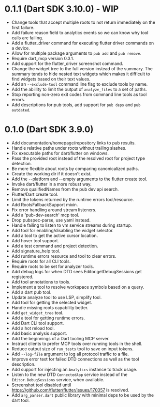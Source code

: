 # 0.1.1 (Dart SDK 3.10.0) - WIP

* Change tools that accept multiple roots to not return immediately on the first
  failure.
* Add failure reason field to analytics events so we can know why tool calls are
  failing.
* Add a flutter_driver command for executing flutter driver commands on a device.
* Allow for multiple package arguments to `pub add` and `pub remove`.
* Require dart_mcp version 0.3.1.
* Add support for the flutter_driver screenshot command.
* Change the widget tree to the full version instead of the summary. The summary
  tends to hide nested text widgets which makes it difficult to find widgets
  based on their text values.
* Add an `--exclude-tool` command line flag to exclude tools by name.
* Add the abillity to limit the output of `analyze_files` to a set of paths.
* Stop reporting non-zero exit codes from command line tools as tool errors.
* Add descriptions for pub tools, add support for `pub deps` and `pub outdated`.

# 0.1.0 (Dart SDK 3.9.0)

* Add documentation/homepage/repository links to pub results.
* Handle relative paths under roots without trailing slashes.
* Fix executable paths for dart/flutter on windows.
* Pass the provided root instead of the resolved root for project type detection.
* Be more flexible about roots by comparing canonicalized paths.
* Create the working dir if it doesn't exist.
* Add the --platform and --empty arguments to the flutter create tool.
* Invoke dart/flutter in a more robust way.
* Remove qualifiedNames from the pub dev api search.
* Flutter/Dart create tool.
* Limit the tokens returned by the runtime errors tool/resource.
* Add RootsFallbackSupport mixin.
* Fix error handling around stream listeners.
* Add a 'pub-dev-search' mcp tool.
* Drop pubspec-parse, use yaml instead.
* Handle failing to listen to vm service streams during startup.
* Add tool for enabling/disabling the widget selector.
* Add a tool to get the active cursor location.
* Add hover tool support.
* Add a test command and project detection.
* Add signature_help tool.
* Add runtime errors resource and tool to clear errors.
* Require roots for all CLI tools.
* Require roots to be set for analyzer tools.
* Add debug logs for when DTD sees Editor.getDebugSessions get registered.
* Add tool annotations to tools.
* Implement a tool to resolve workspace symbols based on a query.
* Add a dart pub tool.
* Update analyze tool to use LSP, simplify tool.
* Add tool for getting the selected widget.
* Handle missing roots capability better.
* Add `get_widget_tree` tool.
* Add a tool for getting runtime errors.
* Add Dart CLI tool support.
* Add a hot reload tool.
* Add basic analysis support.
* Add the beginnings of a Dart tooling MCP server.
* Instruct clients to prefer MCP tools over running tools in the shell.
* Reduce output size of `run_tests` tool to save on input tokens.
* Add `--log-file` argument to log all protocol traffic to a file.
* Improve error text for failed DTD connections as well as the tool description.
* Add support for injecting an `Analytics` instance to track usage.
* Listen to the new DTD `ConnectedApp` service instead of the `Editor.DebugSessions`
  service, when available.
* Screenshot tool disabled until
  https://github.com/flutter/flutter/issues/170357 is resolved.
* Add `arg_parser.dart` public library with minimal deps to be used by the dart tool.
